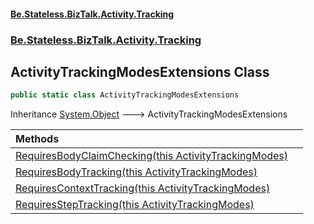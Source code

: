 #### [Be.Stateless.BizTalk.Activity.Tracking](README.md 'README')
### [Be.Stateless.BizTalk.Activity.Tracking](Be.Stateless.BizTalk.Activity.Tracking.md 'Be.Stateless.BizTalk.Activity.Tracking')

## ActivityTrackingModesExtensions Class

```csharp
public static class ActivityTrackingModesExtensions
```

Inheritance [System.Object](https://docs.microsoft.com/en-us/dotnet/api/System.Object 'System.Object') &#129106; ActivityTrackingModesExtensions

| Methods | |
| :--- | :--- |
| [RequiresBodyClaimChecking(this ActivityTrackingModes)](ActivityTrackingModesExtensions.RequiresBodyClaimChecking(thisActivityTrackingModes).md 'Be.Stateless.BizTalk.Activity.Tracking.ActivityTrackingModesExtensions.RequiresBodyClaimChecking(this Be.Stateless.BizTalk.Activity.Tracking.ActivityTrackingModes)') | |
| [RequiresBodyTracking(this ActivityTrackingModes)](ActivityTrackingModesExtensions.RequiresBodyTracking(thisActivityTrackingModes).md 'Be.Stateless.BizTalk.Activity.Tracking.ActivityTrackingModesExtensions.RequiresBodyTracking(this Be.Stateless.BizTalk.Activity.Tracking.ActivityTrackingModes)') | |
| [RequiresContextTracking(this ActivityTrackingModes)](ActivityTrackingModesExtensions.RequiresContextTracking(thisActivityTrackingModes).md 'Be.Stateless.BizTalk.Activity.Tracking.ActivityTrackingModesExtensions.RequiresContextTracking(this Be.Stateless.BizTalk.Activity.Tracking.ActivityTrackingModes)') | |
| [RequiresStepTracking(this ActivityTrackingModes)](ActivityTrackingModesExtensions.RequiresStepTracking(thisActivityTrackingModes).md 'Be.Stateless.BizTalk.Activity.Tracking.ActivityTrackingModesExtensions.RequiresStepTracking(this Be.Stateless.BizTalk.Activity.Tracking.ActivityTrackingModes)') | |
